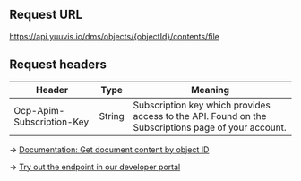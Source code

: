 ## Request URL

https://api.yuuvis.io/dms/objects/{objectId}/contents/file

## Request headers

| Header                    | Type   | Meaning                                                                                             |
|---------------------------|--------|-----------------------------------------------------------------------------------------------------|
| Ocp-Apim-Subscription-Key | String | Subscription key which provides access to the API. Found on the Subscriptions page of your account. |

&rarr; [Documentation: Get document content by object ID](https://github.com/yuuvis/Documentation/wiki/Retrieve-documents#RetrievingDocumentsviaCoreAPI-RetrievingDocumentsviaObjectID)

&rarr; [Try out the endpoint in our developer portal](https://yuuvis.io/Apis/Endpoints/dms-core-api)
